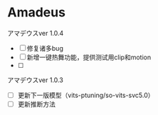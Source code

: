 # Amadeus
アマデウスver 1.0.4
 - [ ] 修复诸多bug
 - [ ] 新增一键热舞功能，提供测试用clip和motion
 - [ ]
アマデウスver 1.0.3
 - [ ] 更新下一版模型（vits-ptuning/so-vits-svc5.0）
 - [ ] 更新推断方法
